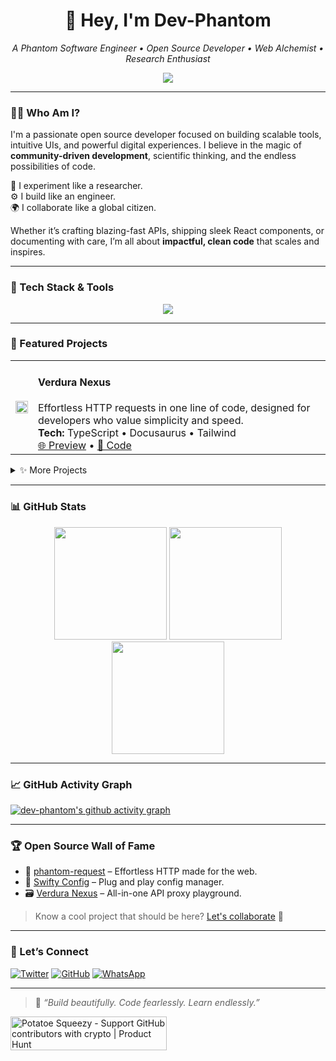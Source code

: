 <h1 align="center">👋 Hey, I'm Dev-Phantom</h1>

<p align="center">
  <i>A Phantom Software Engineer • Open Source Developer • Web Alchemist • Research Enthusiast</i>
</p>

<p align="center">
  <img src="https://readme-typing-svg.demolab.com?font=Fira+Code&size=24&pause=1000&color=00F58A&center=true&vCenter=true&width=600&lines=Code+in+silence%2C+deploy+in+light.;Research+like+a+scientist.;Mastering+math+one+equation+at+a+time.;Let's+build+the+future..." />
</p>

---

### 👨‍🚀 Who Am I?

I'm a passionate open source developer focused on building scalable tools, intuitive UIs, and powerful digital experiences. I believe in the magic of **community-driven development**, scientific thinking, and the endless possibilities of code.

🧪 I experiment like a researcher.  
⚙️ I build like an engineer.  
🌍 I collaborate like a global citizen.

Whether it’s crafting blazing-fast APIs, shipping sleek React components, or documenting with care, I’m all about **impactful, clean code** that scales and inspires.

---

### 🧰 Tech Stack & Tools

<div align="center">
  <img src="https://skillicons.dev/icons?i=ts,js,react,nextjs,tailwind,html,css,nodejs,postgres,prisma,python,tensorflow,git,figma,vscode,docker,firebase,github,kotlin,linux,materialui,mongodb,netlify,npm,supabase,ubuntu" />
</div>

---

### 🚀 Featured Projects

<table>
  <tr>
    <td><a href="https://verdura-nexus.netlify.app"><img src="https://dev-phantom.netlify.app/_next/image?url=https%3A%2F%2Fres.cloudinary.com%2Fphantom1245%2Fimage%2Fupload%2Fv1736969278%2Fportfolio%2FScreenshot_473_po9p3x.png&w=640&q=75" width="100%"/></a></td>
    <td>
      <h4>Verdura Nexus</h4>
      Effortless HTTP requests in one line of code, designed for developers who value simplicity and speed. <br/>
      <b>Tech:</b> TypeScript • Docusaurus • Tailwind<br/>
      <a href="https://phantom-request-docs.netlify.app">🌐 Preview</a> • 
      <a href="https://github.com/dev-phantom/phantom-request">📂 Code</a>
    </td>
  </tr>
</table>

<details>
  <summary>✨ More Projects</summary>
  
  | | |
  |---|---|
  | [Verdura Nexus](https://verdura-nexus.netlify.app/) | [Nome’s Travel](https://nomes-travels.netlify.app) |
  | [Acctprime](https://acctprime.netlify.app) | [Investments One](https://investments-one.netlify.app) |
  | [Swifty Config](https://swifty-config.netlify.app) | [Music Player](https://phantom-music.netlify.app) |
  | [Phantom Rentals](https://phantom-hotel.netlify.app) | [Nounite](https://nounite.netlify.app) |

### 📂 Explore More

🔗 Check out my [**Portfolio**](https://dev-phantom.netlify.app) to know more about me and my work.  
📄 You can also view and download my [**Resume**](https://drive.google.com/file/d/1Btmt92tNCLEk3DQLUk2jpAUIoi3M2nZN/view).  
🔨 Explore my other projects [**here**](https://dev-phantom.netlify.app/Projects).

</details>

---

### 📊 GitHub Stats

<div align="center">
  <img src="https://github-readme-stats.vercel.app/api?username=dev-phantom&show_icons=true&theme=tokyonight&hide_border=true" height="180"/>
  <img src="https://github-readme-streak-stats.herokuapp.com?user=dev-phantom&theme=tokyonight&hide_border=true" height="180"/>
  <img src="https://github-readme-stats.vercel.app/api/top-langs/?username=dev-phantom&layout=compact&theme=tokyonight&hide_border=true" height="180"/>
</div>

---

### 📈 GitHub Activity Graph

[![dev-phantom's github activity graph](https://github-readme-activity-graph.vercel.app/graph?username=dev-phantom&theme=github-compact)](https://github.com/ashutosh00710/github-readme-activity-graph)

---

### 🏆 Open Source Wall of Fame

- 🔧 [phantom-request](https://github.com/dev-phantom/phantom-request) – Effortless HTTP made for the web.
- 🧩 [Swifty Config](https://github.com/dev-phantom/swifty-config) – Plug and play config manager.
- 🗃️ [Verdura Nexus](https://github.com/dev-phantom/verdura-nexus) – All-in-one API proxy playground.

> Know a cool project that should be here? [Let's collaborate](https://wa.link/6y2rtn) 🤝

---

### 🤝 Let’s Connect

[![Twitter](https://img.shields.io/badge/-@phantom_favour-1DA1F2?style=for-the-badge&logo=twitter&logoColor=white)](https://mobile.twitter.com/phantom_favour)
[![GitHub](https://img.shields.io/badge/-dev--phantom-181717?style=for-the-badge&logo=github)](https://github.com/dev-phantom)
[![WhatsApp](https://img.shields.io/badge/-Chat%20on%20WhatsApp-25D366?style=for-the-badge&logo=whatsapp&logoColor=white)](https://wa.link/6y2rtn)

---

> 🧠 *“Build beautifully. Code fearlessly. Learn endlessly.”*

<a href="https://www.potatoesqueezy.xyz/app/profile?user=dev-phantom" target="_blank" rel="noopener noreferrer">
  <img 
    src="https://coffee-major-wallaby-86.mypinata.cloud/ipfs/bafkreiaskbvndui55ycmqdu6ui6arfkhxmqgjvjcaw26myp4y76mmqtbyi" 
    width="350" 
    height="54" 
    style="width: 250px; height: 54px;" 
    alt="Potatoe Squeezy - Support GitHub contributors with crypto | Product Hunt" 
  />
</a>
